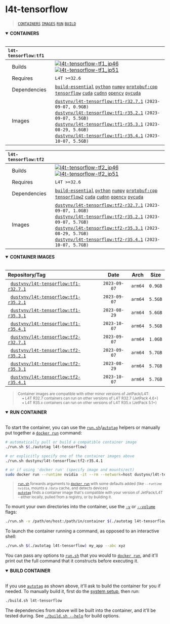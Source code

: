 # l4t-tensorflow

> [`CONTAINERS`](#user-content-containers) [`IMAGES`](#user-content-images) [`RUN`](#user-content-run) [`BUILD`](#user-content-build)

<details open>
<summary><b><a id="containers">CONTAINERS</a></b></summary>
<br>

| **`l4t-tensorflow:tf1`** | |
| :-- | :-- |
| &nbsp;&nbsp;&nbsp;Builds | [![`l4t-tensorflow-tf1_jp46`](https://img.shields.io/github/actions/workflow/status/dusty-nv/jetson-containers/l4t-tensorflow-tf1_jp46.yml?label=l4t-tensorflow-tf1:jp46)](https://github.com/dusty-nv/jetson-containers/actions/workflows/l4t-tensorflow-tf1_jp46.yml) [![`l4t-tensorflow-tf1_jp51`](https://img.shields.io/github/actions/workflow/status/dusty-nv/jetson-containers/l4t-tensorflow-tf1_jp51.yml?label=l4t-tensorflow-tf1:jp51)](https://github.com/dusty-nv/jetson-containers/actions/workflows/l4t-tensorflow-tf1_jp51.yml) |
| &nbsp;&nbsp;&nbsp;Requires | `L4T >=32.6` |
| &nbsp;&nbsp;&nbsp;Dependencies | [`build-essential`](/packages/build-essential) [`python`](/packages/python) [`numpy`](/packages/numpy) [`protobuf:cpp`](/packages/protobuf/protobuf_cpp) [`tensorflow`](/packages/tensorflow) [`cuda`](/packages/cuda/cuda) [`cudnn`](/packages/cuda/cudnn) [`opencv`](/packages/opencv) [`pycuda`](/packages/cuda/pycuda) |
| &nbsp;&nbsp;&nbsp;Images | [`dustynv/l4t-tensorflow:tf1-r32.7.1`](https://hub.docker.com/r/dustynv/l4t-tensorflow/tags) `(2023-09-07, 0.9GB)`<br>[`dustynv/l4t-tensorflow:tf1-r35.2.1`](https://hub.docker.com/r/dustynv/l4t-tensorflow/tags) `(2023-09-07, 5.5GB)`<br>[`dustynv/l4t-tensorflow:tf1-r35.3.1`](https://hub.docker.com/r/dustynv/l4t-tensorflow/tags) `(2023-08-29, 5.6GB)`<br>[`dustynv/l4t-tensorflow:tf1-r35.4.1`](https://hub.docker.com/r/dustynv/l4t-tensorflow/tags) `(2023-10-07, 5.5GB)` |

| **`l4t-tensorflow:tf2`** | |
| :-- | :-- |
| &nbsp;&nbsp;&nbsp;Builds | [![`l4t-tensorflow-tf2_jp46`](https://img.shields.io/github/actions/workflow/status/dusty-nv/jetson-containers/l4t-tensorflow-tf2_jp46.yml?label=l4t-tensorflow-tf2:jp46)](https://github.com/dusty-nv/jetson-containers/actions/workflows/l4t-tensorflow-tf2_jp46.yml) [![`l4t-tensorflow-tf2_jp51`](https://img.shields.io/github/actions/workflow/status/dusty-nv/jetson-containers/l4t-tensorflow-tf2_jp51.yml?label=l4t-tensorflow-tf2:jp51)](https://github.com/dusty-nv/jetson-containers/actions/workflows/l4t-tensorflow-tf2_jp51.yml) |
| &nbsp;&nbsp;&nbsp;Requires | `L4T >=32.6` |
| &nbsp;&nbsp;&nbsp;Dependencies | [`build-essential`](/packages/build-essential) [`python`](/packages/python) [`numpy`](/packages/numpy) [`protobuf:cpp`](/packages/protobuf/protobuf_cpp) [`tensorflow2`](/packages/tensorflow) [`cuda`](/packages/cuda/cuda) [`cudnn`](/packages/cuda/cudnn) [`opencv`](/packages/opencv) [`pycuda`](/packages/cuda/pycuda) |
| &nbsp;&nbsp;&nbsp;Images | [`dustynv/l4t-tensorflow:tf2-r32.7.1`](https://hub.docker.com/r/dustynv/l4t-tensorflow/tags) `(2023-09-07, 1.0GB)`<br>[`dustynv/l4t-tensorflow:tf2-r35.2.1`](https://hub.docker.com/r/dustynv/l4t-tensorflow/tags) `(2023-09-07, 5.7GB)`<br>[`dustynv/l4t-tensorflow:tf2-r35.3.1`](https://hub.docker.com/r/dustynv/l4t-tensorflow/tags) `(2023-08-29, 5.7GB)`<br>[`dustynv/l4t-tensorflow:tf2-r35.4.1`](https://hub.docker.com/r/dustynv/l4t-tensorflow/tags) `(2023-10-07, 5.7GB)` |

</details>

<details open>
<summary><b><a id="images">CONTAINER IMAGES</a></b></summary>
<br>

| Repository/Tag | Date | Arch | Size |
| :-- | :--: | :--: | :--: |
| &nbsp;&nbsp;[`dustynv/l4t-tensorflow:tf1-r32.7.1`](https://hub.docker.com/r/dustynv/l4t-tensorflow/tags) | `2023-09-07` | `arm64` | `0.9GB` |
| &nbsp;&nbsp;[`dustynv/l4t-tensorflow:tf1-r35.2.1`](https://hub.docker.com/r/dustynv/l4t-tensorflow/tags) | `2023-09-07` | `arm64` | `5.5GB` |
| &nbsp;&nbsp;[`dustynv/l4t-tensorflow:tf1-r35.3.1`](https://hub.docker.com/r/dustynv/l4t-tensorflow/tags) | `2023-08-29` | `arm64` | `5.6GB` |
| &nbsp;&nbsp;[`dustynv/l4t-tensorflow:tf1-r35.4.1`](https://hub.docker.com/r/dustynv/l4t-tensorflow/tags) | `2023-10-07` | `arm64` | `5.5GB` |
| &nbsp;&nbsp;[`dustynv/l4t-tensorflow:tf2-r32.7.1`](https://hub.docker.com/r/dustynv/l4t-tensorflow/tags) | `2023-09-07` | `arm64` | `1.0GB` |
| &nbsp;&nbsp;[`dustynv/l4t-tensorflow:tf2-r35.2.1`](https://hub.docker.com/r/dustynv/l4t-tensorflow/tags) | `2023-09-07` | `arm64` | `5.7GB` |
| &nbsp;&nbsp;[`dustynv/l4t-tensorflow:tf2-r35.3.1`](https://hub.docker.com/r/dustynv/l4t-tensorflow/tags) | `2023-08-29` | `arm64` | `5.7GB` |
| &nbsp;&nbsp;[`dustynv/l4t-tensorflow:tf2-r35.4.1`](https://hub.docker.com/r/dustynv/l4t-tensorflow/tags) | `2023-10-07` | `arm64` | `5.7GB` |

> <sub>Container images are compatible with other minor versions of JetPack/L4T:</sub><br>
> <sub>&nbsp;&nbsp;&nbsp;&nbsp;• L4T R32.7 containers can run on other versions of L4T R32.7 (JetPack 4.6+)</sub><br>
> <sub>&nbsp;&nbsp;&nbsp;&nbsp;• L4T R35.x containers can run on other versions of L4T R35.x (JetPack 5.1+)</sub><br>
</details>

<details open>
<summary><b><a id="run">RUN CONTAINER</a></b></summary>
<br>

To start the container, you can use the [`run.sh`](/docs/run.md)/[`autotag`](/docs/run.md#autotag) helpers or manually put together a [`docker run`](https://docs.docker.com/engine/reference/commandline/run/) command:
```bash
# automatically pull or build a compatible container image
./run.sh $(./autotag l4t-tensorflow)

# or explicitly specify one of the container images above
./run.sh dustynv/l4t-tensorflow:tf2-r35.4.1

# or if using 'docker run' (specify image and mounts/ect)
sudo docker run --runtime nvidia -it --rm --network=host dustynv/l4t-tensorflow:tf2-r35.4.1
```
> <sup>[`run.sh`](/docs/run.md) forwards arguments to [`docker run`](https://docs.docker.com/engine/reference/commandline/run/) with some defaults added (like `--runtime nvidia`, mounts a `/data` cache, and detects devices)</sup><br>
> <sup>[`autotag`](/docs/run.md#autotag) finds a container image that's compatible with your version of JetPack/L4T - either locally, pulled from a registry, or by building it.</sup>

To mount your own directories into the container, use the [`-v`](https://docs.docker.com/engine/reference/commandline/run/#volume) or [`--volume`](https://docs.docker.com/engine/reference/commandline/run/#volume) flags:
```bash
./run.sh -v /path/on/host:/path/in/container $(./autotag l4t-tensorflow)
```
To launch the container running a command, as opposed to an interactive shell:
```bash
./run.sh $(./autotag l4t-tensorflow) my_app --abc xyz
```
You can pass any options to [`run.sh`](/docs/run.md) that you would to [`docker run`](https://docs.docker.com/engine/reference/commandline/run/), and it'll print out the full command that it constructs before executing it.
</details>
<details open>
<summary><b><a id="build">BUILD CONTAINER</b></summary>
<br>

If you use [`autotag`](/docs/run.md#autotag) as shown above, it'll ask to build the container for you if needed.  To manually build it, first do the [system setup](/docs/setup.md), then run:
```bash
./build.sh l4t-tensorflow
```
The dependencies from above will be built into the container, and it'll be tested during.  See [`./build.sh --help`](/jetson_containers/build.py) for build options.
</details>
